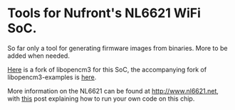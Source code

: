 # Tools for Nufront's NL6621 WiFi SoC. 
So far only a tool for generating firmware images from binaries. More to be added when needed.

[Here](https://github.com/tidklaas/libopencm3/tree/nl6621) is a fork of libopencm3 for this SoC, the accompanying fork of libopencm3-examples is [here](https://github.com/tidklaas/libopencm3-examples/tree/nl6621).

More information on the NL6621 can be found at http://www.nl6621.net, with [this](http://www.nl6621.net/viewtopic.php?f=3&t=5&start=8#p454) post explaining how to run your own code on this chip.


